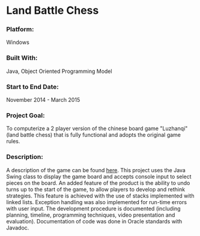 # Land Battle Chess

### Platform:
Windows

### Built With:
Java, Object Oriented Programming Model

### Start to End Date:
November 2014 - March 2015

### Project Goal: 
To computerize a 2 player version of the chinese board game "Luzhanqi" (land battle chess) that is fully functional and adopts the original game rules.

### Description:
A description of the game can be found [here](https://en.wikipedia.org/wiki/Luzhanqi). This project uses the Java Swing class to display the game board and accepts console input to select pieces on the board. An added feature of the product is the ability to undo turns up to the start of the game, to allow players to develop and rethink strategies. This feature is achieved with the use of stacks implemented with linked lists. Exception handling was also implemented for run-time errors with user input. The development procedure is documented (including planning, timeline, programming techniques, video presentation and evaluation). Documentation of code was done in Oracle standards with Javadoc.
